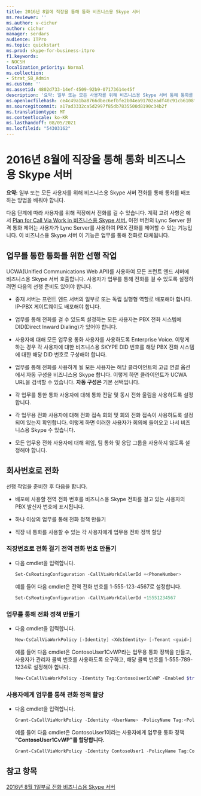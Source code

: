 ```yaml
---
title: 2016년 8월에 직장을 통해 통화 비즈니스용 Skype 서버
ms.reviewer: ''
ms.author: v-cichur
author: cichur
manager: serdars
audience: ITPro
ms.topic: quickstart
ms.prod: skype-for-business-itpro
f1.keywords:
- NOCSH
localization_priority: Normal
ms.collection:
- Strat_SB_Admin
ms.custom: ''
ms.assetid: 4802d733-14ef-4509-92b9-07173614e45f
description: '요약: 일부 또는 모든 사용자를 위해 비즈니스용 Skype 서버 통해 통화를 배포하는 방법을 배울 수 있습니다.'
ms.openlocfilehash: ce4c49a1ba8766dbec6efbfe2b04ea91702eadf40c91cb6108f027765609cac4
ms.sourcegitcommit: a17ad3332ca5d2997f85db7835500d8190c34b2f
ms.translationtype: MT
ms.contentlocale: ko-KR
ms.lasthandoff: 08/05/2021
ms.locfileid: "54303162"
---
```

# <a name="deploy-call-via-work-in-skype-for-business-server"></a>2016년 8월에 직장을 통해 통화 비즈니스용 Skype 서버
 
**요약:** 일부 또는 모든 사용자를 위해 비즈니스용 Skype 서버 전화를 통해 통화를 배포하는 방법을 배워야 합니다.
  
다음 단계에 따라 사용자를 위해 직장에서 전화를 걸 수 있습니다. 계획 고려 사항은 에서 [Plan for Call Via Work in 비즈니스용 Skype 서버.](../plan-your-deployment/enterprise-voice-solution/call-via-work.md) 이전 버전의 Lync Server 원격 통화 제어는 사용자가 Lync Server를 사용하여 PBX 전화를 제어할 수 있는 기능입니다. 이 비즈니스용 Skype 서버 이 기능은 업무를 통해 전화로 대체됩니다. 
  
## <a name="prerequisites-for-call-via-work"></a>업무를 통한 통화를 위한 선행 작업

UCWA(Unified Communications Web API)를 사용하여 모든 프런트 엔드 서버에 비즈니스용 Skype 서버 호출합니다. 사용자가 업무를 통해 전화를 걸 수 있도록 설정하려면 다음의 선행 준비도 있어야 합니다. 
  
- 중재 서버는 프런트 엔드 서버의 일부로 또는 독립 실행형 역할로 배포해야 합니다. IP-PBX 게이트웨이도 배포해야 합니다.
    
- 업무를 통해 전화를 걸 수 있도록 설정하는 모든 사용자는 PBX 전화 시스템에 DID(Direct Inward Dialing)가 있어야 합니다. 
    
- 사용자에 대해 모든 업무용 통화 사용자를 사용하도록 Enterprise Voice. 이렇게 하는 경우 각 사용자에 대한 비즈니스용 SKYPE DID 번호를 해당 PBX 전화 시스템에 대한 해당 DID 번호로 구성해야 합니다. 
    
- 업무를 통해 전화를 사용하게 될  모든 사용자는  해당 클라이언트의 고급 연결 옵션에서 자동 구성을 비즈니스용 Skype 합니다. 이렇게 하면 클라이언트가 UCWA URL을 검색할 수 있습니다. **자동 구성은** 기본 선택입니다.
    
- 각 업무를 통한 통화 사용자에 대해 통화 전달 및 동시 전화 울림을 사용하도록 설정합니다. 
    
- 각 업무용 전화 사용자에 대해 전화 접속 회의 및 회의 전화 접속이 사용하도록 설정되어 있는지 확인합니다. 이렇게 하면 이러한 사용자가 회의에 들어오고 나서 비즈니스용 Skype 수 있습니다.
    
- 모든 업무용 전화 사용자에 대해 위임, 팀 통화 및 응답 그룹을 사용하지 않도록 설정해야 합니다.
    
## <a name="deploy-call-via-work"></a>회사번호로 전화

선행 작업을 준비한 후 다음을 합니다.
  
- 배포에 사용할 전역 전화 번호를 비즈니스용 Skype 전화를 걸고 있는 사용자의 PBX 발신자 번호에 표시됩니다. 
    
- 하나 이상의 업무를 통해 전화 정책 만들기
    
- 직장 내 통화를 사용할 수 있는 각 사용자에게 업무용 전화 정책 할당
    
### <a name="create-the-call-via-work-global-phone-number"></a>직장번호로 전화 걸기 전역 전화 번호 만들기

- 다음 cmdlet을 입력합니다.
    
  ```powershell
  Set-CsRoutingConfiguration -CallViaWorkCallerId +<PhoneNumber>
  ```

    예를 들어 다음 cmdlet은 전역 전화 번호를 1-555-123-4567로 설정합니다.
    
  ```powershell
  Set-CsRoutingConfiguration -CallViaWorkCallerId +15551234567
  ```

### <a name="create-a-call-via-work-policy"></a>업무를 통해 전화 정책 만들기

- 다음 cmdlet을 입력합니다.
    
  ```powershell
  New-CsCallViaWorkPolicy [-Identity] <XdsIdentity> [-Tenant <guid>] [-Enabled <bool>] [-UseAdminCallbackNumber  <bool>] [-AdminCallbackNumber <string>] [-InMemory] [-Force] [-WhatIf] [-Confirm]  [<CommonParameters>]
  ```

    예를 들어 다음 cmdlet은 ContosoUser1CvWP라는 업무용 통화 정책을 만들고, 사용자가 관리자 콜백 번호를 사용하도록 요구하고, 해당 콜백 번호를 1-555-789-1234로 설정해야 합니다.
    
  ```powershell
  New-CsCallViaWorkPolicy -Identity Tag:ContosoUser1CvWP -Enabled $true -UseAdminCallbackNumber $true -AdminCallbackNumber +15557891234
  ```

### <a name="assign-a-call-via-work-policy-to-a-user"></a>사용자에게 업무를 통해 전화 정책 할당

- 다음 cmdlet을 입력합니다.
    
  ```powershell
  Grant-CsCallViaWorkPolicy -Identity <UserName> -PolicyName Tag:<PolicyName>
  ```

    예를 들어 다음 cmdlet은 ContosoUser1이라는 사용자에게 업무용 통화 정책 **"ContosoUser1CvWP"를 할당합니다.**
    
  ```powershell
  Grant-CsCallViaWorkPolicy -Identity ContosoUser1 -PolicyName Tag:ContosoUser1CvWP
  ```

## <a name="see-also"></a>참고 항목

[2016년 8월 1일부로 전화 비즈니스용 Skype 서버](../plan-your-deployment/enterprise-voice-solution/call-via-work.md)

